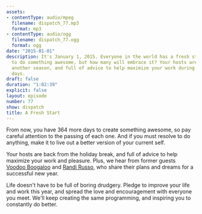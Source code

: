 ```yaml
---
assets:
- contentType: audio/mpeg
  filename: dispatch_77.mp3
  format: mp3
- contentType: audio/ogg
  filename: dispatch_77.ogg
  format: ogg
date: "2015-01-01"
description: It's January 1, 2015. Everyone in the world has a fresh start, a chance
  to do something awesome, but how many will embrace it? Your hosts are ready for
  another season, and full of advice to help maximize your work during the next 364
  days.
draft: false
duration: "1:02:39"
explicit: false
layout: episode
number: 77
show: dispatch
title: A Fresh Start
---
```

From now, you have 364 more days to create something awesome, so pay careful attention to the passing of each one. And if you must resolve to do anything, make it to live out a better version of your current self.

Your hosts are back from the holiday break, and full of advice to help maximize your work and pleasure. Plus, we hear from former guests [Voodoo Boogaloo](https://nicholaswyoung.com/programs/dispatch/64) and [Randi Russo](https://nicholaswyoung.com/programs/dispatch/3), who share their plans and dreams for a successful new year.

Life doesn't have to be full of boring drudgery. Pledge to improve your life and work this year, and spread the love and encouragement with everyone you meet. We'll keep creating the same programming, and inspiring you to constantly do better.